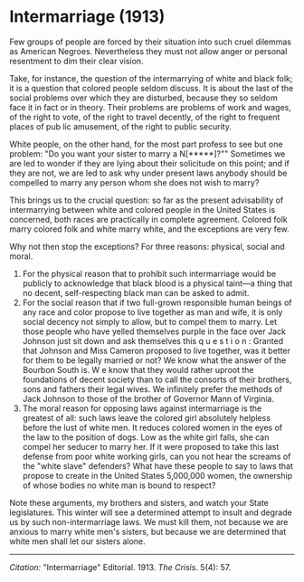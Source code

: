 # Intermarriage (1913)

Few  groups of people are forced by their situation into such cruel dilem­mas as American Ne­groes. Nevertheless they must not allow anger or personal resentment to dim their clear vision.

Take, for instance, the question of the intermarrying of white and black folk; it is a question that colored people sel­dom discuss. It is about the last of the social problems over which they are dis­turbed, because they so seldom face it in fact or in theory. Their problems are problems of work and wages, of the right to vote, of the right to travel decently, of the right to frequent places of pub­ lic amusement, of the right to public security.

White people, on the other hand, for the most part profess to see but one prob­lem: "Do you want your sister to marry a N[*****]?"" Sometimes we are led to wonder if they are lying about their solicitude on this point; and if they are not, we are led to ask why under present laws anybody should be compelled to marry any person whom she does not wish to marry?

This brings us to the crucial question: so far as the present advisability of intermarrying between white and colored people in the United States is concerned, both races are practically in complete agreement. Colored folk marry colored folk and white marry white, and the exceptions are very few.

Why not then stop the exceptions? For three reasons: physical, social and moral.

1. For the physical reason that to prohibit such intermarriage would be publicly to acknowledge that black blood is a physical taint—a thing that no decent, self-respecting black man can be asked to admit.
2. For the social reason that if two full-grown responsible human beings of any race and color propose to live to­gether as man and wife, it is only social decency not simply to allow, but to com­pel them to marry. Let those people who have yelled themselves purple in the face over Jack Johnson just sit down and ask themselves this q u e s t i o n : Granted that Johnson and Miss Cameron proposed to live together, was it better for them to be legally married or not? We know what the answer of the Bourbon South is. W e know that they would rather uproot the foundations of decent society than to call the consorts of their brothers, sons and fathers their legal wives. We infinitely prefer the methods of Jack Johnson to those of the brother of Governor Mann of Virginia.
3. The moral reason for opposing laws against intermarriage is the greatest of all: such laws leave the colored girl absolutely helpless before the lust of white men. It reduces colored women in the eyes of the law to the position of  dogs. Low as the white girl falls, she can compel her seducer to marry her. If it were proposed to take this last defense from poor white working girls, can you not hear the screams of the "white slave" defenders? What have these people to say to laws that propose to create in the United States 5,000,000 women, the ownership of whose bodies no white man is bound to respect?

Note these arguments, my brothers and sisters, and watch your State legislatures. This winter will see a determined attempt to insult and degrade us by such non-intermarriage laws. We must kill them, not because we are anxious to marry white men's sisters, but because we are determined that white men shall let our sisters alone.


______________
*Citation:* "Intermarriage" Editorial. 1913. *The Crisis*. 5(4): 57.
